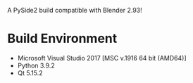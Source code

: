 A PySide2 build compatible with Blender 2.93!


# Build Environment

- Microsoft Visual Studio 2017 [MSC v.1916 64 bit (AMD64)]
- Python 3.9.2
- Qt 5.15.2
